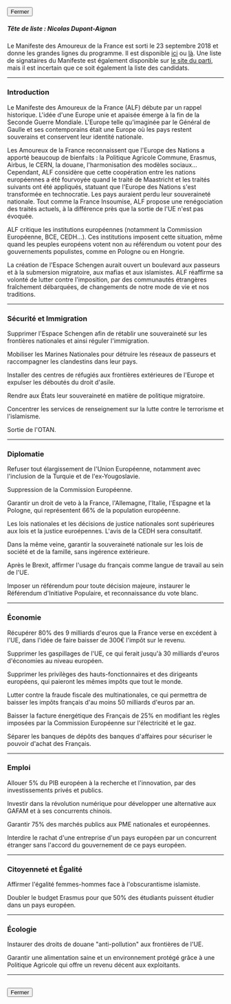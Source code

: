 <h2><button class="btn btn-default btn-sm" onclick="dlfclose()">Fermer</button></h2>

##### Tête de liste : Nicolas Dupont-Aignan

Le  Manifeste des Amoureux de la France est sorti le 23 septembre 2018 et donne les grandes lignes du programme. Il est disponible [ici](pdf/Manifeste-Européennes-Version-23-septembre-Presse.pdf) ou [là](https://amoureuxdelafrance2019.fr/lire-le-manifeste/).
Une liste de signataires du Manifeste est également disponible sur [le site du parti](https://amoureuxdelafrance2019.fr/les-signataires/), mais il est incertain que ce soit également la liste des candidats.

<hr>

### Introduction
Le Manifeste des Amoureux de la France (ALF) débute par un rappel historique. L'idée d'une Europe unie et apaisée émerge à la fin de la Seconde Guerre Mondiale. L'Europe telle qu'imaginée par le Général de Gaulle et ses contemporains était une Europe où les pays restent souverains et conservent leur identité nationale.

Les Amoureux de la France reconnaissent que l'Europe des Nations a apporté beaucoup de bienfaits : la Politique Agricole Commune, Erasmus, Airbus, le CERN, la douane, l'harmonisation des modèles sociaux…
Cependant, ALF considère que cette coopération entre les nations européennes a été fourvoyée quand le traité de Maastricht et les traités suivants ont été appliqués, statuant que l'Europe des Nations s'est transformée en technocratie. Les pays auraient perdu leur souveraineté nationale.
Tout comme la France Insoumise, ALF propose une renégociation des traités actuels, à la différence près que la sortie de l'UE n'est pas évoquée.

ALF critique les institutions européennes (notamment la Commission Européenne, BCE, CEDH…). Ces institutions imposent cette situation, même quand les peuples européens votent non au référendum ou votent pour des gouvernements populistes, comme en Pologne ou en Hongrie.

La création de l'Espace Schengen aurait ouvert un boulevard aux passeurs et à la submersion migratoire, aux mafias et aux islamistes. ALF réaffirme sa volonté de lutter contre l'imposition, par des communautés étrangères fraîchement débarquées, de changements de notre mode de vie et nos traditions.

<hr>

### Sécurité et Immigration

Supprimer l'Espace Schengen afin de rétablir une souveraineté sur les frontières nationales et ainsi réguler l'immigration.

Mobiliser les Marines Nationales pour détruire les réseaux de passeurs et raccompagner les clandestins dans leur pays.

Installer des centres de réfugiés aux frontières extérieures de l'Europe et expulser les déboutés du droit d'asile.

Rendre aux États leur souveraineté en matière de politique migratoire.

Concentrer les services de renseignement sur la lutte contre le terrorisme et l'islamisme.

Sortie de l'OTAN.

<hr>

### Diplomatie

Refuser tout élargissement de l'Union Européenne, notamment avec l'inclusion de la Turquie et de l'ex-Yougoslavie.

Suppression de la Commission Européenne.

Garantir un droit de veto à la France, l'Allemagne, l'Italie, l'Espagne et la Pologne, qui représentent 66% de la population européenne.

Les lois nationales et les décisions de justice nationales sont supérieures aux lois et la justice euroépennes. L'avis de la CEDH sera consultatif.

Dans la même veine, garantir la souveraineté nationale sur les lois de société et de la famille, sans ingérence extérieure.

Après le Brexit, affirmer l'usage du français comme langue de travail au sein de l'UE.

Imposer un référendum pour toute décision majeure, instaurer le Référendum d'Initiative Populaire, et reconnaissance du vote blanc.

<hr>

### Économie

Récupérer 80% des 9 milliards d'euros que la France verse en excédent à l'UE, dans l'idée de faire baisser de 300€ l'impôt sur le revenu.

Supprimer les gaspillages de l'UE, ce qui ferait jusqu'à 30 milliards d'euros d'économies au niveau européen.

Supprimer les privilèges des hauts-fonctionnaires et des dirigeants européens, qui paieront les mêmes impôts que tout le monde.

Lutter contre la fraude fiscale des multinationales, ce qui permettra de baisser les impôts français d'au moins 50 milliards d'euros par an.

Baisser la facture énergétique des Français de 25% en modifiant les règles imposées par la Commission Européenne sur l'électricité et le gaz.

Séparer les banques de dépôts des banques d'affaires pour sécuriser le pouvoir d'achat des Français.

<hr>

### Emploi

Allouer 5% du PIB européen à la recherche et l'innovation, par des investissements privés et publics.

Investir dans la révolution numérique pour développer une alternative aux GAFAM et à ses concurrents chinois.

Garantir 75% des marchés publics aux PME nationales et européennes.

Interdire le rachat d'une entreprise d'un pays européen par un concurrent étranger sans l'accord du gouvernement de ce pays européen.

<hr>

### Citoyenneté et Égalité

Affirmer l'égalité femmes-hommes face à l'obscurantisme islamiste.

Doubler le budget Erasmus pour que 50% des étudiants puissent étudier dans un pays européen.

<hr>

### Écologie

Instaurer des droits de douane "anti-pollution" aux frontières de l'UE.

Garantir une alimentation saine et un environnement protégé grâce à une Politique Agricole qui offre un revenu décent aux exploitants.

<hr>
<h2><button class="btn btn-default btn-sm" onclick="dlfclose()">Fermer</button></h2>